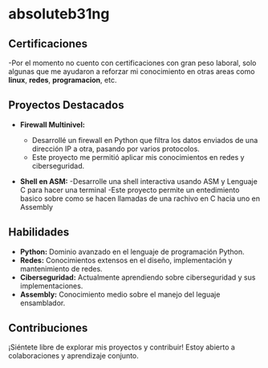 # absoluteb31ng

## Certificaciones
-Por el momento no cuento con certificaciones con gran peso laboral, solo algunas que me ayudaron a reforzar mi conocimiento en otras areas como 
**linux**, **redes**, **programacion**, etc.

## Proyectos Destacados
- **Firewall Multinivel:**
  - Desarrollé un firewall en Python que filtra los datos enviados de una dirección IP a otra, pasando por varios protocolos.
  - Este proyecto me permitió aplicar mis conocimientos en redes y ciberseguridad.

- **Shell en ASM:**
  -Desarrolle una shell interactiva usando ASM y Lenguaje C para hacer una terminal
  -Este proyecto permite un entedimiento basico sobre como se hacen llamadas de una rachivo en C hacia uno en Assembly

## Habilidades
- **Python:** Dominio avanzado en el lenguaje de programación Python.
- **Redes:** Conocimientos extensos en el diseño, implementación y mantenimiento de redes.
- **Ciberseguridad:** Actualmente aprendiendo sobre ciberseguridad y sus implementaciones.
- **Assembly:** Conocimiento medio sobre el manejo del leguaje ensamblador.

## Contribuciones
¡Siéntete libre de explorar mis proyectos y contribuir! Estoy abierto a colaboraciones y aprendizaje conjunto.

